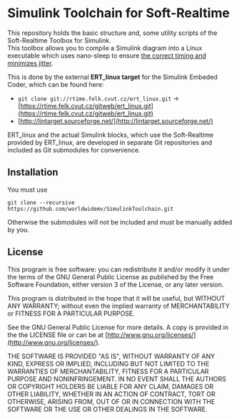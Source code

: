# Simulink Toolchain for Soft-Realtime

This repository holds the basic structure and, some utility scripts of the Soft-Realtime Toolbox for Simulink.  
This toolbox allows you to compile a Simulink diagram into a Linux executable which uses nano-sleep to ensure [the correct timing and minimizes jitter](http://rtime.felk.cvut.cz/publications/public/ert_linux.pdf).

This is done by the external **ERT_linux target** for the Simulink Embeded Coder, which can be found here:

* `git clone git://rtime.felk.cvut.cz/ert_linux.git` -> [https://rtime.felk.cvut.cz/gitweb/ert_linux.git](https://rtime.felk.cvut.cz/gitweb/ert_linux.git)
* [http://lintarget.sourceforge.net/](http://lintarget.sourceforge.net/)

ERT_linux and the actual Simulink blocks, which use the Soft-Realtime provided by ERT_linux, are developed in separate Git repositories and included as Git submodules for convenience.

## Installation

You must use

    git clone --recursive https://github.com/worldwidemv/SimulinkToolchain.git

Otherwise the submodules will not be included and must be manually added by you.

## License

This program is free software: you can redistribute it and/or modify it under the terms of the GNU General Public License as published by the Free Software Foundation, either version 3 of the License, or any later version.

This program is distributed in the hope that it will be useful, but WITHOUT ANY WARRANTY; without even the implied warranty of MERCHANTABILITY or FITNESS FOR A PARTICULAR PURPOSE.

See the GNU General Public License for more details.
A copy is provided in the the LICENSE file or can be at [http://www.gnu.org/licenses/](http://www.gnu.org/licenses/).

THE SOFTWARE IS PROVIDED "AS IS", WITHOUT WARRANTY OF ANY KIND, EXPRESS OR IMPLIED, INCLUDING BUT NOT LIMITED TO THE WARRANTIES OF MERCHANTABILITY, FITNESS FOR A PARTICULAR PURPOSE AND NONINFRINGEMENT. IN NO EVENT SHALL THE AUTHORS OR COPYRIGHT HOLDERS BE LIABLE FOR ANY CLAIM, DAMAGES OR OTHER LIABILITY, WHETHER IN AN ACTION OF CONTRACT, TORT OR OTHERWISE, ARISING FROM, OUT OF OR IN CONNECTION WITH THE SOFTWARE OR THE USE OR OTHER DEALINGS IN THE SOFTWARE.
